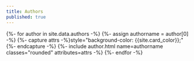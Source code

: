 ```yaml
---
title: Authors
published: true
---
```

<div class=flex>
{%- for author in site.data.authors -%}
{%- assign authorname = author[0] -%}
{%- capture attrs -%}style="background-color: {{site.card_color}};"{%- endcapture -%}
{%- include author.html name=authorname classes="rounded" attributes=attrs -%}
{%- endfor -%}
</div>